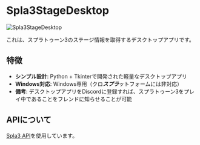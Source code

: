 # Spla3StageDesktop

![Spla3StageDesktop](https://github.com/user-attachments/assets/f2e71e82-2f32-4750-89e6-71fcf8db289a)

これは、スプラトゥーン3のステージ情報を取得するデスクトップアプリです。

## 特徴

- **シンプル設計**: Python + Tkinterで開発された軽量なデスクトップアプリ
- **Windows対応**: Windows専用（クロ***スプラ***ットフォームには非対応）
- **備考**: デスクトップアプリをDiscordに登録すれば、スプラトゥーン3をプレイ中であることをフレンドに知らせることが可能


## APIについて

[Spla3 API](https://spla3.yuu26.com/)を使用しています。
